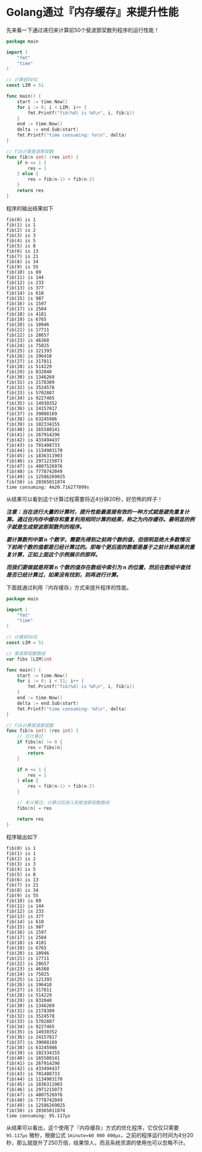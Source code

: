 # Golang通过『内存缓存』来提升性能

先来看一下通过递归来计算前50个斐波那契数列程序的运行性能！

```go
package main

import (
	"fmt"
	"time"
)

// 计算前50位
const LIM = 51

func main() {
	start := time.Now()
	for i := 0; i < LIM; i++ {
		fmt.Printf("fib(%d) is %d\n", i, fib(i))
	}
	end := time.Now()
	delta := end.Sub(start)
	fmt.Printf("time consuming: %v\n", delta)
}

// fib计算斐波那契数
func fib(n int) (res int) {
	if n <= 1 {
		res = 1
	} else {
		res = fib(n-1) + fib(n-2)
	}
	return res
}
```

程序的输出结果如下

```shell
fib(0) is 1
fib(1) is 1
fib(2) is 2
fib(3) is 3
fib(4) is 5
fib(5) is 8
fib(6) is 13
fib(7) is 21
fib(8) is 34
fib(9) is 55
fib(10) is 89
fib(11) is 144
fib(12) is 233
fib(13) is 377
fib(14) is 610
fib(15) is 987
fib(16) is 1597
fib(17) is 2584
fib(18) is 4181
fib(19) is 6765
fib(20) is 10946
fib(21) is 17711
fib(22) is 28657
fib(23) is 46368
fib(24) is 75025
fib(25) is 121393
fib(26) is 196418
fib(27) is 317811
fib(28) is 514229
fib(29) is 832040
fib(30) is 1346269
fib(31) is 2178309
fib(32) is 3524578
fib(33) is 5702887
fib(34) is 9227465
fib(35) is 14930352
fib(36) is 24157817
fib(37) is 39088169
fib(38) is 63245986
fib(39) is 102334155
fib(40) is 165580141
fib(41) is 267914296
fib(42) is 433494437
fib(43) is 701408733
fib(44) is 1134903170
fib(45) is 1836311903
fib(46) is 2971215073
fib(47) is 4807526976
fib(48) is 7778742049
fib(49) is 12586269025
fib(50) is 20365011074
time consuming: 4m20.716277099s
```

从结果可以看到这个计算过程需要将近4分钟20秒，好恐怖的样子！

_**注意：当在进行大量的计算时，提升性能最直接有效的一种方式就是避免重复计算。通过在内存中缓存和重复利用相同计算的结果，称之为内存缓存。最明显的例子就是生成斐波那契数列的程序。**_

_**要计算数列中第 n 个数字，需要先得到之前两个数的值，但很明显绝大多数情况下前两个数的值都是已经计算过的。即每个更后面的数都是基于之前计算结果的重复计算，正如上面这个示例展示的那样。**_

_**而我们要做就是将第 n 个数的值存在数组中索引为 n 的位置，然后在数组中查找是否已经计算过，如果没有找到，则再进行计算。**_

下面就通过利用『内存缓存』方式来提升程序的性能。


```go
package main

import (
	"fmt"
	"time"
)

// 计算前50位
const LIM = 51

// 斐波那契数数组
var fibs [LIM]int

func main() {
	start := time.Now()
	for i := 0; i < 51; i++ {
		fmt.Printf("fib(%d) is %d\n", i, fib(i))
	}
	end := time.Now()
	delta := end.Sub(start)
	fmt.Printf("time consuming: %d\n", delta)
}

// fib计算斐波那契数
func fib(n int) (res int) {
	// 已计算过
	if fibs[n] != 0 {
		res = fibs[n]
		return
	}

	if n <= 1 {
		res = 1
	} else {
		res = fib(n-1) + fib(n-2)
	}

	// 未计算过，计算过后放入到斐波那契数数组
	fibs[n] = res

	return res
}
```

程序输出如下

```shell
fib(0) is 1
fib(1) is 1
fib(2) is 2
fib(3) is 3
fib(4) is 5
fib(5) is 8
fib(6) is 13
fib(7) is 21
fib(8) is 34
fib(9) is 55
fib(10) is 89
fib(11) is 144
fib(12) is 233
fib(13) is 377
fib(14) is 610
fib(15) is 987
fib(16) is 1597
fib(17) is 2584
fib(18) is 4181
fib(19) is 6765
fib(20) is 10946
fib(21) is 17711
fib(22) is 28657
fib(23) is 46368
fib(24) is 75025
fib(25) is 121393
fib(26) is 196418
fib(27) is 317811
fib(28) is 514229
fib(29) is 832040
fib(30) is 1346269
fib(31) is 2178309
fib(32) is 3524578
fib(33) is 5702887
fib(34) is 9227465
fib(35) is 14930352
fib(36) is 24157817
fib(37) is 39088169
fib(38) is 63245986
fib(39) is 102334155
fib(40) is 165580141
fib(41) is 267914296
fib(42) is 433494437
fib(43) is 701408733
fib(44) is 1134903170
fib(45) is 1836311903
fib(46) is 2971215073
fib(47) is 4807526976
fib(48) is 7778742049
fib(49) is 12586269025
fib(50) is 20365011074
time consuming: 95.117µs
```

从结果可以看出，这个使用了『内存缓存』方式的优化程序，它仅仅只需要 `95.117µs` 微秒，根据公式 `1minute=60 000 000µs`，之前的程序运行时间为4分20秒，那么就提升了250万倍，结果惊人，而且系统资源的使用也可以忽略不计。
